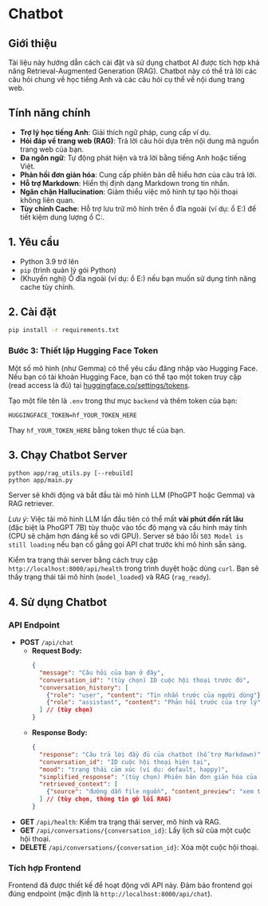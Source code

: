 # Chatbot

## Giới thiệu

Tài liệu này hướng dẫn cách cài đặt và sử dụng chatbot AI được tích hợp khả năng Retrieval-Augmented Generation (RAG). Chatbot này có thể trả lời các câu hỏi chung về học tiếng Anh và các câu hỏi cụ thể về nội dung trang web. 

## Tính năng chính

*   **Trợ lý học tiếng Anh**: Giải thích ngữ pháp, cung cấp ví dụ.
*   **Hỏi đáp về trang web (RAG)**: Trả lời câu hỏi dựa trên nội dung mã nguồn trang web của bạn.
*   **Đa ngôn ngữ**: Tự động phát hiện và trả lời bằng tiếng Anh hoặc tiếng Việt.
*   **Phản hồi đơn giản hóa**: Cung cấp phiên bản dễ hiểu hơn của câu trả lời.
*   **Hỗ trợ Markdown**: Hiển thị định dạng Markdown trong tin nhắn.
*   **Ngăn chặn Hallucination**: Giảm thiểu việc mô hình tự tạo hội thoại không liên quan.
*   **Tùy chỉnh Cache**: Hỗ trợ lưu trữ mô hình trên ổ đĩa ngoài (ví dụ: ổ E:) để tiết kiệm dung lượng ổ C:.

## 1. Yêu cầu

*   Python 3.9 trở lên
*   `pip` (trình quản lý gói Python)
*   (Khuyến nghị) Ổ đĩa ngoài (ví dụ: ổ E:) nếu bạn muốn sử dụng tính năng cache tùy chỉnh.

## 2. Cài đặt

```bash
pip install -r requirements.txt
```


### Bước 3: Thiết lập Hugging Face Token

Một số mô hình (như Gemma) có thể yêu cầu đăng nhập vào Hugging Face. Nếu bạn có tài khoản Hugging Face, bạn có thể tạo một token truy cập (read access là đủ) tại [huggingface.co/settings/tokens](https://huggingface.co/settings/tokens).

Tạo một file tên là `.env` trong thư mục `backend` và thêm token của bạn:

```
HUGGINGFACE_TOKEN=hf_YOUR_TOKEN_HERE
```

Thay `hf_YOUR_TOKEN_HERE` bằng token thực tế của bạn.

## 3. Chạy Chatbot Server

```
python app/rag_utils.py [--rebuild]
python app/main.py
```

Server sẽ khởi động và bắt đầu tải mô hình LLM (PhoGPT hoặc Gemma) và RAG retriever.

*Lưu ý:* Việc tải mô hình LLM lần đầu tiên có thể mất **vài phút đến rất lâu** (đặc biệt là PhoGPT 7B) tùy thuộc vào tốc độ mạng và cấu hình máy tính (CPU sẽ chậm hơn đáng kể so với GPU). Server sẽ báo lỗi `503 Model is still loading` nếu bạn cố gắng gọi API chat trước khi mô hình sẵn sàng.

Kiểm tra trạng thái server bằng cách truy cập `http://localhost:8000/api/health` trong trình duyệt hoặc dùng `curl`. Bạn sẽ thấy trạng thái tải mô hình (`model_loaded`) và RAG (`rag_ready`).

## 4. Sử dụng Chatbot

### API Endpoint

*   **POST** `/api/chat`
    *   **Request Body:**
        ```json
        {
          "message": "Câu hỏi của bạn ở đây",
          "conversation_id": "(tùy chọn) ID cuộc hội thoại trước đó",
          "conversation_history": [
            {"role": "user", "content": "Tin nhắn trước của người dùng"},
            {"role": "assistant", "content": "Phản hồi trước của trợ lý"}
          ] // (tùy chọn)
        }
        ```
    *   **Response Body:**
        ```json
        {
          "response": "Câu trả lời đầy đủ của chatbot (hỗ trợ Markdown)",
          "conversation_id": "ID cuộc hội thoại hiện tại",
          "mood": "trạng thái cảm xúc (ví dụ: default, happy)",
          "simplified_response": "(tùy chọn) Phiên bản đơn giản hóa của câu trả lời",
          "retrieved_context": [
            {"source": "đường dẫn file nguồn", "content_preview": "xem trước nội dung được truy xuất..."}
          ] // (tùy chọn, thông tin gỡ lỗi RAG)
        }
        ```
*   **GET** `/api/health`: Kiểm tra trạng thái server, mô hình và RAG.
*   **GET** `/api/conversations/{conversation_id}`: Lấy lịch sử của một cuộc hội thoại.
*   **DELETE** `/api/conversations/{conversation_id}`: Xóa một cuộc hội thoại.

### Tích hợp Frontend

Frontend đã được thiết kế để hoạt động với API này. Đảm bảo frontend gọi đúng endpoint (mặc định là `http://localhost:8000/api/chat`).


